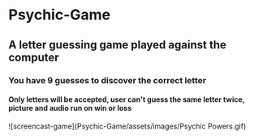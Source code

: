 # Psychic-Game
## A letter guessing game played against the computer

### You have 9 guesses to discover the correct letter

#### Only letters will be accepted, user can't guess the same letter twice, picture and audio run on win or loss


![screencast-game](Psychic-Game/assets/images/Psychic Powers.gif)
      
